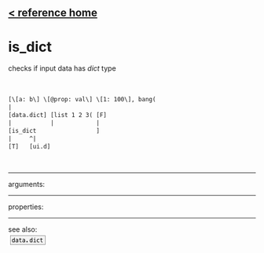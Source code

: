 [< reference home](ceammc_lib.html)
---

# is_dict


checks if input data has *dict* type

```


[\[a: b\] \[@prop: val\] \[1: 100\], bang(
|
[data.dict] [list 1 2 3( [F]
|           |            |
[is_dict                 ]
|     ^|
[T]   [ui.d]

            
```

---
arguments:


---
properties:


---
see also:<br>
[![data.dict](img/object_data.dict.png)](data.dict.html)
